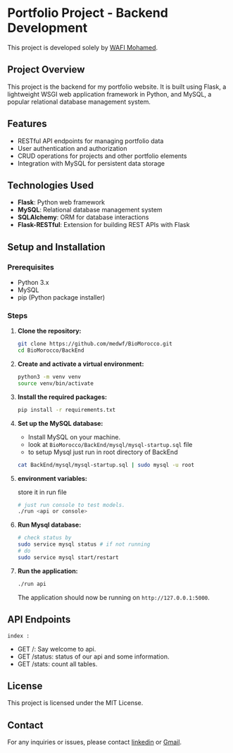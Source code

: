 # Portfolio Project - Backend Development

This project is developed solely by [WAFI Mohamed](https://github.com/medwf).

## Project Overview

This project is the backend for my portfolio website. It is built using Flask, a lightweight WSGI web application framework in Python, and MySQL, a popular relational database management system.

## Features

- RESTful API endpoints for managing portfolio data
- User authentication and authorization
- CRUD operations for projects and other portfolio elements
- Integration with MySQL for persistent data storage

## Technologies Used

- **Flask**: Python web framework
- **MySQL**: Relational database management system
- **SQLAlchemy**: ORM for database interactions
- **Flask-RESTful**: Extension for building REST APIs with Flask

## Setup and Installation

### Prerequisites

- Python 3.x
- MySQL
- pip (Python package installer)

### Steps

1. **Clone the repository:**

   ```bash
   git clone https://github.com/medwf/BioMorocco.git
   cd BioMorocco/BackEnd
   ```

2. **Create and activate a virtual environment:**

   ```bash
   python3 -m venv venv
   source venv/bin/activate
   ```

3. **Install the required packages:**

   ```bash
   pip install -r requirements.txt
   ```

4. **Set up the MySQL database:**

   - Install MySQL on your machine.
   - look at `BioMorocco/BackEnd/mysql/mysql-startup.sql` file
   - to setup Mysql just run in root directory of BackEnd

   ```bash
   cat BackEnd/mysql/mysql-startup.sql | sudo mysql -u root
   ```

5. **environment variables:**

   store it in run file

   ```Bash
   # just run console to test models.
   ./run <api or console>
   ```

6. **Run Mysql database:**

   ```bash
   # check status by
   sudo service mysql status # if not running
   # do
   sudo service mysql start/restart
   ```

7. **Run the application:**

   ```bash
   ./run api
   ```

   The application should now be running on `http://127.0.0.1:5000`.

## API Endpoints

`index :`

- GET /: Say welcome to api.
- GET /status: status of our api and some information.
- GET /stats: count all tables.

## License

This project is licensed under the MIT License.

## Contact

For any inquiries or issues, please contact [linkedin](https://www.linkedin.com/in/mohamed-wafi-a65277273/) or [Gmail](med.wf95@gmail.com).
